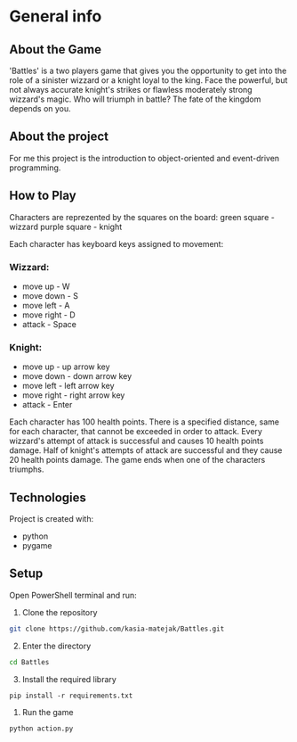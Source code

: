 # General info
## About the Game
'Battles' is a two players game that gives you the opportunity to get into the role of a sinister wizzard or a knight loyal to the king. Face the powerful, but not always accurate knight's strikes or flawless moderately strong wizzard's magic. Who will triumph in battle? The fate of the kingdom depends on you.

## About the project
For me this project is the introduction to object-oriented and event-driven programming.

## How to Play
Characters are reprezented by the squares on the board:
green square - wizzard
purple square - knight

Each character has keyboard keys assigned to movement:

### Wizzard:
* move up - W
* move down - S
* move left - A
* move right - D 
* attack - Space

### Knight:
* move up - up arrow key
* move down - down arrow key
* move left - left arrow key
* move right - right arrow key
* attack - Enter

Each character has 100 health points.
There is a specified distance, same for each character, that cannot be exceeded in order to attack.
Every wizzard's attempt of attack is successful and causes 10 health points damage.
Half of knight's attempts of attack are successful and they cause 20 health points damage.
The game ends when one of the characters triumphs.

## Technologies
Project is created with:
* python
* pygame

## Setup
Open PowerShell terminal and run:
1. Clone the repository
```sh
git clone https://github.com/kasia-matejak/Battles.git
```
2. Enter the directory
```sh
cd Battles
```
3. Install the required library
```
pip install -r requirements.txt
```
1. Run the game
```
python action.py
```